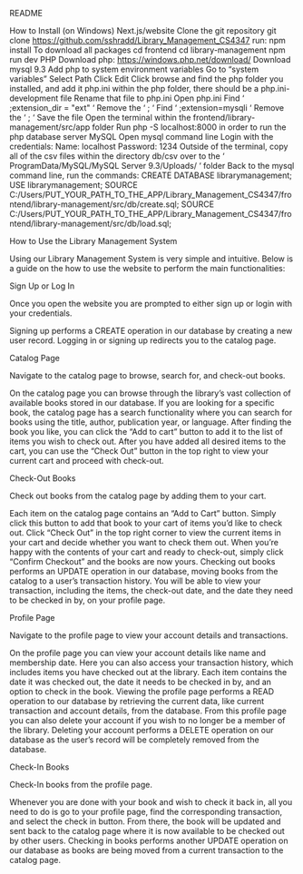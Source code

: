 README


How to Install (on Windows)
Next.js/website
Clone the git repository
git clone https://github.com/sshradd/Library_Management_CS4347
run: npm install
To download all packages
cd frontend
cd library-management
npm run dev
PHP
Download php: https://windows.php.net/download/
Download mysql 9.3
Add php to system environment variables
Go to “system variables”
Select Path
Click Edit
Click browse and find the php folder you installed, and add it
php.ini
within the php folder, there should be a php.ini-development file
Rename that file to php.ini
Open php.ini
Find ‘ ;extension_dir = "ext" ‘
Remove the ‘ ; ‘
Find ‘ ;extension=mysqli ‘
Remove the ‘ ; ‘
Save the file
Open the terminal within the frontend/library-management/src/app folder
Run php -S localhost:8000 in order to run the php database server
MySQL
Open mysql command line
Login with the credentials:
Name: localhost
Password: 1234
Outside of the terminal, copy all of the csv files within the directory db/csv over to the ‘ ProgramData/MySQL/MySQL Server 9.3/Uploads/ ‘ folder
Back to the mysql command line, run the commands:
CREATE DATABASE librarymanagement;
USE librarymanagement;
SOURCE C:/Users/PUT_YOUR_PATH_TO_THE_APP/Library_Management_CS4347/frontend/library-management/src/db/create.sql;
SOURCE C:/Users/PUT_YOUR_PATH_TO_THE_APP/Library_Management_CS4347/frontend/library-management/src/db/load.sql;

How to Use the Library Management System

Using our Library Management System is very simple and intuitive. Below is a guide on the how to use the website to perform the main functionalities:

Sign Up or Log In

Once you open the website you are prompted to either sign up or login with your credentials. 

Signing up performs a CREATE operation in our database by creating a new user record.
Logging in or signing up redirects you to the catalog page.

Catalog Page

Navigate to the catalog page to browse, search for, and check-out books. 

On the catalog page you can browse through the library’s vast collection of available books stored in our database. 
If you are looking for a specific book, the catalog page has a search functionality where you can search for books using the title, author, publication year, or language. 
After finding the book you like, you can click the “Add to cart” button to add it to the list of items you wish to check out. After you have added all desired items to the cart, you can use the “Check Out” button in the top right to view your current cart and proceed with check-out. 

Check-Out Books

Check out books from the catalog page by adding them to your cart.

Each item on the catalog page contains an “Add to Cart” button. Simply click this button to add that book to your cart of items you’d like to check out.
Click “Check Out” in the top right corner to view the current items in your cart and decide whether you want to check them out. When you’re happy with the contents of your cart and ready to check-out, simply click “Confirm Checkout” and the books are now yours. 
Checking out books performs an UPDATE operation in our database, moving books from the catalog to a user’s transaction history.
You will be able to view your transaction, including the items, the check-out date, and the date they need to be checked in by, on your profile page. 

Profile Page

Navigate to the profile page to view your account details and transactions.

On the profile page you can view your account details like name and membership date. Here you can also access your transaction history, which includes items you have checked out at the library. Each item contains the date it was checked out, the date it needs to be checked in by, and an option to check in the book.
Viewing the profile page performs a READ operation to our database by retrieving the current data, like current transaction and account details, from the database. 
From this profile page you can also delete your account if you wish to no longer be a member of the library.
Deleting your account performs a DELETE operation on our database as the user’s record will be completely removed from the database.

Check-In Books

Check-In books from the profile page.

Whenever you are done with your book and wish to check it back in, all you need to do is go to your profile page, find the corresponding transaction, and select the check in button. From there, the book will be updated and sent back to the catalog page where it is now available to be checked out by other users. 
Checking in books performs another UPDATE operation on our database as books are being moved from a current transaction to the catalog page. 

